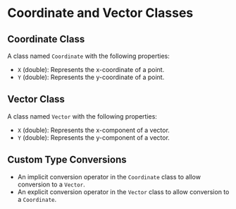 # Coordinate and Vector Classes

## Coordinate Class

A class named `Coordinate` with the following properties:

- `X` (double): Represents the x-coordinate of a point.
- `Y` (double): Represents the y-coordinate of a point.

## Vector Class

A class named `Vector` with the following properties:

- `X` (double): Represents the x-component of a vector.
- `Y` (double): Represents the y-component of a vector.

## Custom Type Conversions

- An implicit conversion operator in the `Coordinate` class to allow conversion to a `Vector`.
- An explicit conversion operator in the `Vector` class to allow conversion to a `Coordinate`.

